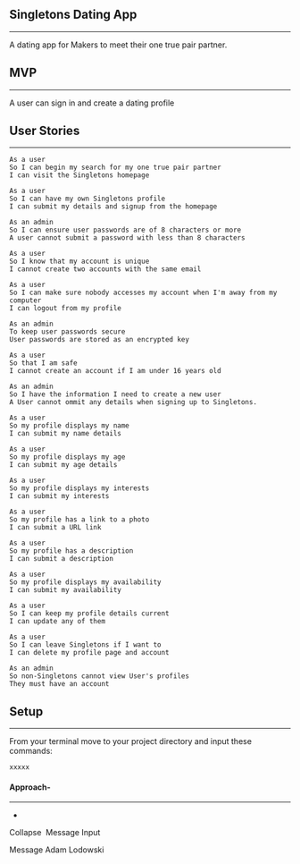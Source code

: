 ## Singletons Dating App
------------------------

A dating app for Makers to meet their one true pair partner.

## MVP
-------

A user can sign in and create a dating profile

## User Stories
---------------
```
As a user
So I can begin my search for my one true pair partner
I can visit the Singletons homepage

As a user
So I can have my own Singletons profile
I can submit my details and signup from the homepage

As an admin
So I can ensure user passwords are of 8 characters or more
A user cannot submit a password with less than 8 characters

As a user
So I know that my account is unique
I cannot create two accounts with the same email

As a user
So I can make sure nobody accesses my account when I'm away from my computer
I can logout from my profile

As an admin
To keep user passwords secure
User passwords are stored as an encrypted key

As a user
So that I am safe
I cannot create an account if I am under 16 years old

As an admin
So I have the information I need to create a new user
A User cannot ommit any details when signing up to Singletons.

As a user
So my profile displays my name
I can submit my name details

As a user
So my profile displays my age
I can submit my age details

As a user
So my profile displays my interests
I can submit my interests

As a user
So my profile has a link to a photo
I can submit a URL link

As a user
So my profile has a description
I can submit a description

As a user
So my profile displays my availability
I can submit my availability

As a user
So I can keep my profile details current
I can update any of them

As a user
So I can leave Singletons if I want to
I can delete my profile page and account

As an admin
So non-Singletons cannot view User's profiles
They must have an account

```

## Setup
--------
From your terminal move to your project directory and input these commands:
```
xxxxx

```

#### Approach-
--------------
- 




Collapse 
Message Input

Message Adam Lodowski
